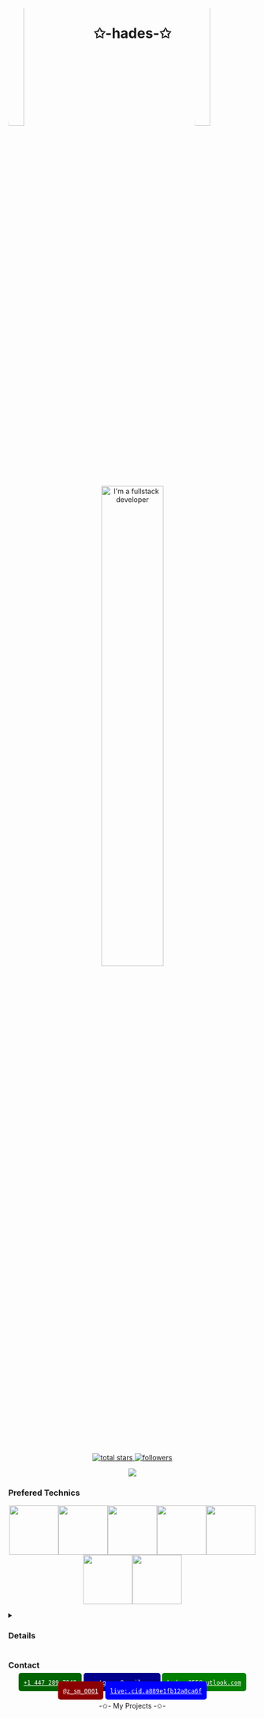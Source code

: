 <img align="left" src="https://user-images.githubusercontent.com/65187002/144930161-2f783401-8d27-4fdf-a2f7-cc0ba32f1f1f.gif" width="25%" style="display:inline;border-radius: 30%;">
<img align="right" src="https://user-images.githubusercontent.com/65187002/144930161-2f783401-8d27-4fdf-a2f7-cc0ba32f1f1f.gif" width="25%" style="display:inline;border-radius: 30%;">

<div align="center">
  <h1 align="center">✩-hades-✩</h1>
  <a href="#" target="_blank"><img src="./full.svg" alt="I'm a fullstack developer" width="50%" /></a>
  <!-- <img src="https://readme-typing-svg.herokuapp.com/?lines=Welcome+to+my+profile!;Have+a+look+around!&font=Kenia&color=%2336BCF7F0&center=true&size=30" width="50%"> -->

  <p align="center">
    <a href="https://github.com/hades255?tab=repositories&sort=stargazers">
      <img alt="total stars" title="Total stars on GitHub" src="https://custom-icon-badges.demolab.com/github/stars/hades255?color=55960c&style=for-the-badge&labelColor=488207&logo=star"/>
    </a>
    <a href="https://github.com/hades255?tab=followers">
      <img alt="followers" title="Follow me on Github" src="https://custom-icon-badges.demolab.com/github/followers/hades255?color=236ad3&labelColor=1155ba&style=for-the-badge&logo=person-add&label=Follow&logoColor=white"/>
    </a>
  </p>

  <p align="center"> 
    <a href="https://github.com/hades255">
      <img id="preview" src="https://komarev.com/ghpvc/?username=hades255&color=green&style=for-the-badge">
    </a>
  </p>
</div>

<!-- <p align="center" > -->
<!--   <img alt="github profile contributions chart" src="./profile-3d-contrib/profile-gitblock.svg" /> -->
  <!-- <picture>
    <source media="(prefers-color-scheme: dark)"  srcset="./profile-3d-contrib/profile-night-green.svg" />
    <source media="(prefers-color-scheme: light)" srcset="./profile-3d-contrib/profile-green-animate.svg" />
    <img alt="github profile contributions chart" src="./profile-3d-contrib/profile-gitblock.svg" />
  </picture> -->
<!-- </p> -->

### Prefered Technics

<p align="center">
  <img src="https://media3.giphy.com/media/ln7z2eWriiQAllfVcn/200w.webp" width="100"><img src="https://i.giphy.com/media/LMt9638dO8dftAjtco/200.webp" width="100"><img src="https://i.giphy.com/media/eNAsjO55tPbgaor7ma/200w.webp" width="100"><img src="https://i.giphy.com/media/VgGthkhUvGgOit7Y9i/200.webp" width="100"><img src="https://media3.giphy.com/media/kdFc8fubgS31b8DsVu/giphy.webp" width="100"><img src="https://i.giphy.com/media/KzJkzjggfGN5Py6nkT/200.webp" width="100"><img src="https://i.giphy.com/media/IdyAQJVN2kVPNUrojM/200.webp" width="100">
</p>

<details>
  <summary>
    <h3> Details </h3>
  </summary>
  <p align="center">
    <a href="https://github.com/hades255">
      <img width="460" src="https://github-readme-stats-sigma-five.vercel.app/api?username=hades255&show_icons=true&theme=dark&count_private=true&hide_title=true&include_all_commits=true">
    </a>
    <a href="https://github.com/hades255">
      <img width="340" src="https://github-readme-stats.vercel.app/api/top-langs/?username=hades255&theme=dark&layout=compact&langs_count=6&bg_color=101010&hide_title=true">
    </a>
  </p>

  <!-- <p align="center">
    <a href="https://quine.sh?utm_source=widgets&utm_campaign=hades255">
      <img width="600" src="https://stats.quine.sh/hades255/topics-over-time?theme=dark" alt="hades255's GitHub | Topics Over Time">
    </a>
  </p>

  <p align="center">
    <a href="https://quine.sh?utm_source=widgets&utm_campaign=hades255">
      <img width="600" src="https://stats.quine.sh/hades255/languages-over-time?theme=dark" alt="hades255's GitHub | Languages Over Time">
    </a>
  </p>  -->

<!-- ![](https://github-profile-trophy.vercel.app/?username=hades255&theme=flat&column=-1&margin-w=8&margin-h=8) -->
<img src="https://github-profile-trophy.vercel.app/?username=hades255&theme=flat&column=-1&margin-w=8&margin-h=8" alt="status" />

  <!-- <a href="https://github.com/ashutosh00710/github-readme-activity-graph">
    <img alt="hades255's Activity Graph" src="https://github-readme-activity-graph.vercel.app/graph/?username=hades255&bg_color=1F222E&color=F8D866&line=F85D7F&point=FFFFFF&hide_border=true" />
  </a> -->

  <!-- ## Star History

  [![Star History Chart](https://api.star-history.com/svg?repos=hades255/skyNet-visualizer-next-react-node-js,hades255/hades255,hades255/hades-evn-portfolio&type=Timeline)](https://star-history.com/#hades255/skyNet-visualizer-next-react-node-js&hades255/hades255&hades255/hades-evn-portfolio&Timeline) -->

  <p align="center">
    <a href="https://skillicons.dev">
      <img width="90%" src="https://skillicons.dev/icons?i=ai,aws,gcp,azure,html,css,js,jquery,bootstrap,materialui,svg,tailwind,threejs,webflow,php,laravel,docker,kubernetes,java,py,django,fastapi,nodejs,angular,react,redux,vue,electron,express,nextjs,nuxtjs,ts,styledcomponents,babel,webpack,rocket,go,sass,wordpress,graphql,regex,mongodb,mysql,sqlite,postgres,unity,c,cpp,cs,qt,ps,postman,powershell,bash,linux,md" />
    </a>
  </p>

</details>

<!-- <details>
  <summary><h2>Others</h2></summary>

  ![Hades's Codewars stats](https://www.codewars.com/users/hades255/badges/large)

  <p>
    <a href="https://leetcode.com/hades255/">
      <img width="400px" src="https://leetcode.card.workers.dev/hades255?theme=dark&font=baloo&extension=null&border=1&border_radius=8">
    </a>
  </p> -->

  <!-- <p>
    <a href="https://holopin.io/@hades255">
      <img src="https://holopin.me/hades255" alt="@hades255&#39;s Holopin board">
    </a>
  </p> -->
<!-- </details> -->

### Contact

<p align="center">
  <a href="tel:+14472897949" style="background-color: darkgreen; color:white; margin:0 0 10px 0; padding: 10px; border-radius: 5px;"><code>+1 447 289 7949</code></a>
  <a href="mailto:montgasam@gmail.com" style="background-color: darkblue; color:white; margin:0 0 10px 0; padding: 10px; border-radius: 5px;"><code>montgasam@gmail.com</code></a>
  <a href="mailto:hades.255@outlook.com" style="background-color: green; color:white; margin:0 0 10px 0; padding: 10px; border-radius: 5px;"><code>hades.255@outlook.com</code></a>
  <a href="https://t.me/z_sm_0001" style="background-color: darkred; color:white; margin:0 0 10px 0; padding: 10px; border-radius: 5px;"><code>@z_sm_0001</code></a>
  <a href="skype:live:.cid.a889e1fb12a8ca6f?chat" style="background-color: blue; color:white; margin:0 0 10px 0; padding: 10px; border-radius: 5px;"><code>live:.cid.a889e1fb12a8ca6f</code></a>
</p>

<p align="center">
  -✩- My Projects -✩-
</p>

<!--
<table align="center">
  <tr>
    <td align="center" width="96">
        <img src="https://techstack-generator.vercel.app/react-icon.svg" alt="icon" width="65" height="65" />
      <br>React
    </td>
    <td align="center" width="96">
      <a href="#macropower-tech">
        <img src="https://techstack-generator.vercel.app/python-icon.svg" alt="icon" width="65" height="65" />
      </a>
      <br>Python
    </td>
    <td align="center" width="96">
        <img src="https://techstack-generator.vercel.app/js-icon.svg" alt="icon" width="65" height="65" />
      <br>JavaScript
    </td>
    <td align="center" width="96">
        <img src="https://techstack-generator.vercel.app/cpp-icon.svg" alt="icon" width="65" height="65" />
      <br>C++
    </td>
    <td align="center" width="96">
        <img src="https://techstack-generator.vercel.app/mysql-icon.svg" alt="icon" width="65" height="65" />
      <br>MySQL
    </td>
    <td align="center" width="96">
        <img src="https://techstack-generator.vercel.app/ts-icon.svg" alt="icon" width="65" height="65" />
      <br>TypeScript
    </td>
    <td align="center" width="96">
        <img src="https://techstack-generator.vercel.app/csharp-icon.svg" alt="icon" width="65" height="65" />
      <br>C#
    </td>
  </tr>
  <tr>
    <td align="center" width="96">
        <img src="https://techstack-generator.vercel.app/django-icon.svg" alt="icon" width="65" height="65" />
      <br>Django
    </td>
    <td align="center"  width="96">
        <img src="https://skillicons.dev/icons?i=laravel" width="48" height="48" alt="Laravel" />
      <br>Laravel
    </td>
    <td align="center"  width="96">
        <img src="https://skillicons.dev/icons?i=html" width="48" height="48" alt="HTML5" />
      <br>HTML5
    </td>
    <td align="center" width="96">
        <img src="https://skillicons.dev/icons?i=css" width="48" height="48" alt="css" />
      <br>CSS
    </td>
    <td align="center"  width="96">
        <img src="https://skillicons.dev/icons?i=bootstrap" width="48" height="48" alt="bootstrap" />
      <br>Bootstrap
    </td>
    <td align="center" width="96">
        <img src="https://skillicons.dev/icons?i=tailwind" width="48" height="48" alt="tailwind" />
      <br>Tailwind
    </td>
    <td align="center" width="96">
        <img src="https://skillicons.dev/icons?i=jquery" width="48" height="48" alt="jQuery" />
      <br>jQuery
    </td>
  </tr>
  <tr>
    <td align="center" width="96">
        <img src="https://skillicons.dev/icons?i=mongodb" width="48" height="48" alt="MongoDB" />
      <br>MongoDB
    </td>
    <td align="center" width="96">
        <img src="https://skillicons.dev/icons?i=nodejs" width="48" height="48" alt="Nodejs" />
      <br>Nodejs
    </td>
    <td align="center" width="96">
        <img src="https://skillicons.dev/icons?i=php" width="48" height="48" alt="PHP" />
      <br>PHP
    </td>
    <td align="center" width="96">
        <img src="https://skillicons.dev/icons?i=vscode" width="48" height="48" alt="VsCode" />
      <br>VsCode
    </td>
    <td align="center" width="96">
        <img src="https://skillicons.dev/icons?i=vue" width="48" height="48" alt="Vue" />
      <br>Vue
    </td>
    <td align="center" width="96">
        <img src="https://skillicons.dev/icons?i=sass" width="48" height="48" alt="Sass" />
      <br>Sass
    </td>
    <td align="center" width="96">
        <img src="https://skillicons.dev/icons?i=postgres" width="48" height="48" alt="PostgreSQL" />
      <br>PostgreSQL
    </td>
 </tr>
</table>

-->
